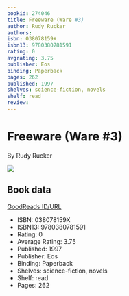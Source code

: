 ```yaml
---
bookid: 274046
title: Freeware (Ware #3)
author: Rudy Rucker
authors: 
isbn: 038078159X
isbn13: 9780380781591
rating: 0
avgrating: 3.75
publisher: Eos
binding: Paperback
pages: 262
published: 1997
shelves: science-fiction, novels
shelf: read
review: 
---
```


# Freeware (Ware #3)

By Rudy Rucker

![](https://i.gr-assets.com/images/S/compressed.photo.goodreads.com/books/1173324941l/274046.jpg)

## Book data

[GoodReads ID/URL](https://www.goodreads.com/book/show/274046)

- ISBN: 038078159X
- ISBN13: 9780380781591
- Rating: 0
- Average Rating: 3.75
- Published: 1997
- Publisher: Eos
- Binding: Paperback
- Shelves: science-fiction, novels
- Shelf: read
- Pages: 262

